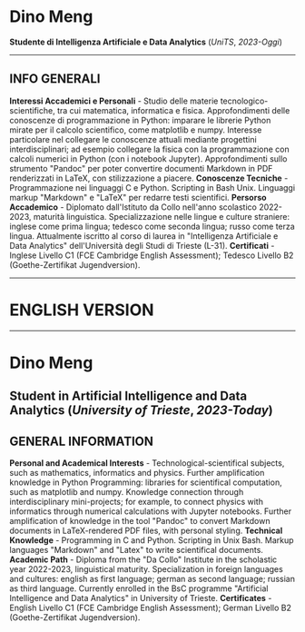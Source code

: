 # Dino Meng
**Studente di Intelligenza Artificiale e Data Analytics** (*UniTS*, *2023-Oggi*)

---
## INFO GENERALI
**Interessi Accademici e Personali** - Studio delle materie tecnologico-scientifiche, tra cui matematica, informatica e fisica. Approfondimenti delle conoscenze di programmazione in Python: imparare le librerie Python mirate per il calcolo scientifico, come matplotlib e numpy. Interesse particolare nel collegare le conoscenze attuali mediante progettini interdisciplinari; ad esempio collegare la fisica con la programmazione con calcoli numerici in Python (con i notebook Jupyter). Approfondimenti sullo strumento "Pandoc" per poter convertire documenti Markdown in PDF renderizzati in LaTeX, con stilizzazione a piacere.
**Conoscenze Tecniche** - Programmazione nei linguaggi C e Python. Scripting in Bash Unix. Linguaggi markup "Markdown" e "LaTeX" per redarre testi scientifici.
**Persorso Accademico** - Diplomato dall'Istituto da Collo nell'anno scolastico 2022-2023, maturità linguistica. Specializzazione nelle lingue e culture straniere: inglese come prima lingua; tedesco come seconda lingua; russo come terza lingua. Attualmente iscritto al corso di laurea in "Intelligenza Artificiale e Data Analytics" dell'Università degli Studi di Trieste (L-31).
**Certificati** - Inglese Livello C1 (FCE Cambridge English Assessment); Tedesco Livello B2 (Goethe-Zertifikat Jugendversion).

---
# ENGLISH VERSION
---

# Dino Meng
**Student in Artificial Intelligence and Data Analytics** (*University of Trieste*, *2023-Today*)
--
## GENERAL INFORMATION
**Personal and Academical Interests** - Technological-scientifical subjects, such as mathematics, informatics and physics. Further amplification knowledge in Python Programming: libraries for scientifical computation, such as matplotlib and numpy. Knowledge connection through interdisciplinary mini-projects; for example, to connect physics with informatics through numerical calculations with Jupyter notebooks. Further amplification of knowledge in the tool "Pandoc" to convert Markdown documents in LaTeX-rendered PDF files, with personal styling.
**Technical Knowledge** - Programming in C and Python. Scripting in Unix Bash. Markup languages "Markdown" and "Latex" to write scientifical documents.
**Academic Path** - Diploma from the "Da Collo" Institute in the scholastic year 2022-2023, linguistical maturity. Specialization in foreign languages and cultures: english as first language; german as second language; russian as third language. Currently enrolled in the BsC programme "Artificial Intelligence and Data Analytics" in University of Trieste.
**Certificates** - English Livello C1 (FCE Cambridge English Assessment); German Livello B2 (Goethe-Zertifikat Jugendversion).


<!---
OdinMeng/OdinMeng is a ✨ special ✨ repository because its `README.md` (this file) appears on your GitHub profile.
You can click the Preview link to take a look at your changes.
--->
